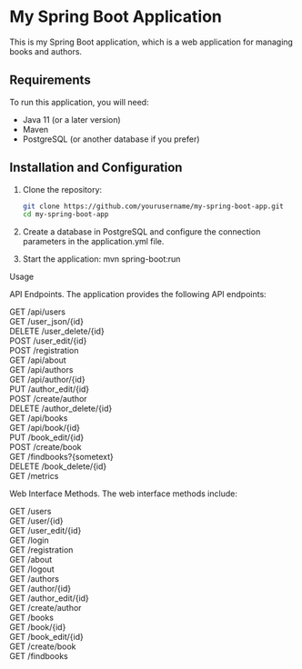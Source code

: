 # My Spring Boot Application


This is my Spring Boot application, which is a web application for managing books and authors.

## Requirements

To run this application, you will need:

- Java 11 (or a later version)
- Maven
- PostgreSQL (or another database if you prefer)

## Installation and Configuration

1. Clone the repository:

   ```bash
   git clone https://github.com/yourusername/my-spring-boot-app.git
   cd my-spring-boot-app

2. Create a database in PostgreSQL and configure the connection parameters in the application.yml file.
3. Start the application: mvn spring-boot:run

Usage

API Endpoints.
The application provides the following API endpoints:

GET /api/users <br>
GET /user_json/{id} <br>
DELETE /user_delete/{id} <br>
POST /user_edit/{id} <br>
POST /registration <br>
GET /api/about <br>
GET /api/authors <br>
GET /api/author/{id} <br>
PUT /author_edit/{id} <br>
POST /create/author <br>
DELETE /author_delete/{id} <br>
GET /api/books <br>
GET /api/book/{id} <br>
PUT /book_edit/{id} <br>
POST /create/book <br>
GET /findbooks?{sometext} <br>
DELETE /book_delete/{id} <br>
GET /metrics

Web Interface Methods.
The web interface methods include:

GET /users <br>
GET /user/{id} <br>
GET /user_edit/{id} <br>
GET /login <br>
GET /registration <br>
GET /about <br>
GET /logout <br>
GET /authors <br>
GET /author/{id} <br>
GET /author_edit/{id} <br>
GET /create/author <br>
GET /books <br>
GET /book/{id} <br>
GET /book_edit/{id} <br>
GET /create/book <br>
GET /findbooks
